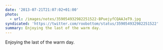 ```yaml
---
date: '2013-07-21T21:07:02+01:00'
photo:
  - url: /images/notes/359054932982251522-BPuejyfCQAAJeT9.jpg
syndicated: 'https://twitter.com/roobottom/status/359054932982251522'
summary: Enjoying the last of the warm day.
---
```

Enjoying the last of the warm day. 
